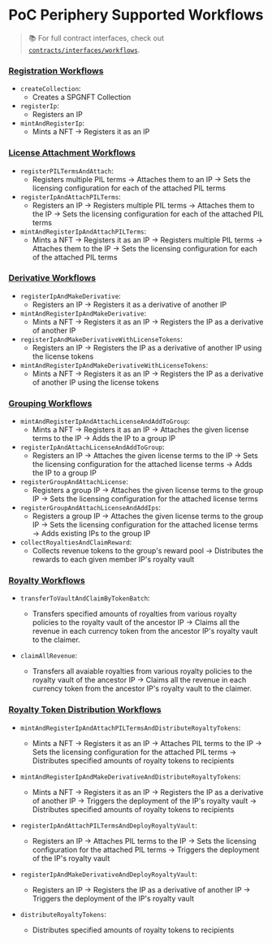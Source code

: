 # PoC Periphery Supported Workflows

> 📚 For full contract interfaces, check out [`contracts/interfaces/workflows`](../contracts/interfaces/workflows/).

### [Registration Workflows](../contracts/interfaces/workflows/IRegistrationWorkflows.sol)

- `createCollection`:
  - Creates a SPGNFT Collection
- `registerIp`:
  - Registers an IP
- `mintAndRegisterIp`:
  - Mints a NFT → Registers it as an IP

### [License Attachment Workflows](../contracts/interfaces/workflows/ILicenseAttachmentWorkflows.sol)

- `registerPILTermsAndAttach`:
  - Registers multiple PIL terms → Attaches them to an IP → Sets the licensing configuration for each of the attached PIL terms
- `registerIpAndAttachPILTerms`:
  - Registers an IP → Registers multiple PIL terms → Attaches them to the IP → Sets the licensing configuration for each of the attached PIL terms
- `mintAndRegisterIpAndAttachPILTerms`:
  - Mints a NFT → Registers it as an IP → Registers multiple PIL terms → Attaches them to the IP → Sets the licensing configuration for each of the attached PIL terms

### [Derivative Workflows](../contracts/interfaces/workflows/IDerivativeWorkflows.sol)

- `registerIpAndMakeDerivative`:
  - Registers an IP → Registers it as a derivative of another IP
- `mintAndRegisterIpAndMakeDerivative`:
  - Mints a NFT → Registers it as an IP → Registers the IP as a derivative of another IP
- `registerIpAndMakeDerivativeWithLicenseTokens`:
  - Registers an IP → Registers the IP as a derivative of another IP using the license tokens
- `mintAndRegisterIpAndMakeDerivativeWithLicenseTokens`:
  - Mints a NFT → Registers it as an IP → Registers the IP as a derivative of another IP using the license tokens

### [Grouping Workflows](../contracts/interfaces/workflows/IGroupingWorkflows.sol)

- `mintAndRegisterIpAndAttachLicenseAndAddToGroup`:
  - Mints a NFT → Registers it as an IP → Attaches the given license terms to the IP → Adds the IP to a group IP
- `registerIpAndAttachLicenseAndAddToGroup`:
  - Registers an IP → Attaches the given license terms to the IP → Sets the licensing configuration for the attached license terms → Adds the IP to a group IP
- `registerGroupAndAttachLicense`:
  - Registers a group IP → Attaches the given license terms to the group IP → Sets the licensing configuration for the attached license terms
- `registerGroupAndAttachLicenseAndAddIps`:
  - Registers a group IP → Attaches the given license terms to the group IP → Sets the licensing configuration for the attached license terms → Adds existing IPs to the group IP
- `collectRoyaltiesAndClaimReward`:
  - Collects revenue tokens to the group's reward pool → Distributes the rewards to each given member IP's royalty vault

### [Royalty Workflows](../contracts/interfaces/workflows/IRoyaltyWorkflows.sol)

- `transferToVaultAndClaimByTokenBatch`:
  - Transfers specified amounts of royalties from various royalty policies to the royalty vault of the ancestor IP -> Claims all the revenue in each currency token from the ancestor IP's royalty vault to the claimer.

- `claimAllRevenue`:
  - Transfers all avaiable royalties from various royalty policies to the royalty vault of the ancestor IP -> Claims all the revenue in each currency token from the ancestor IP's royalty vault to the claimer.

### [Royalty Token Distribution Workflows](../contracts/interfaces/workflows/IRoyaltyTokenDistributionWorkflows.sol)

- `mintAndRegisterIpAndAttachPILTermsAndDistributeRoyaltyTokens`:
  - Mints a NFT → Registers it as an IP → Attaches PIL terms to the IP → Sets the licensing configuration for the attached PIL terms → Distributes specified amounts of royalty tokens to recipients

- `mintAndRegisterIpAndMakeDerivativeAndDistributeRoyaltyTokens`:
  - Mints a NFT → Registers it as an IP → Registers the IP as a derivative of another IP → Triggers the deployment of the IP's royalty vault → Distributes specified amounts of royalty tokens to recipients

- `registerIpAndAttachPILTermsAndDeployRoyaltyVault`:
  - Registers an IP → Attaches PIL terms to the IP → Sets the licensing configuration for the attached PIL terms → Triggers the deployment of the IP's royalty vault

- `registerIpAndMakeDerivativeAndDeployRoyaltyVault`:
  - Registers an IP → Registers the IP as a derivative of another IP → Triggers the deployment of the IP's royalty vault

- `distributeRoyaltyTokens`:
  - Distributes specified amounts of royalty tokens to recipients
